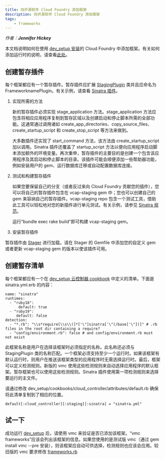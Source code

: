 ```yaml
---
title: 向开源软件 Cloud Foundry 添加框架 
description: 向开源软件 Cloud Foundry 添加框架 
tags:
    - frameworks
---
```


_作者：**Jennifer Hickey**_

本文档说明如何在使用 [dev_setup 安装](https://github.com/cloudfoundry/oss-docs/tree/master/vcap/single_and_multi_node_deployments_with_dev_setup)的 Cloud
Foundry 中添加框架。有关如何添加运行时的说明，请查看[此处](https://github.com/cloudfoundry/oss-docs/tree/master/vcap/adding_a_runtime)。

## 创建暂存插件
每个框架都应有一个暂存插件。暂存插件应扩展 [StagingPlugin](https://github.com/cloudfoundry/vcap-staging/blob/master/lib/vcap/staging/plugin/common.rb) 类并且应命名为 FrameworknamePlugin。有关示例，请查看 [Sinatra 插件](https://github.com/cloudfoundry/vcap-staging/blob/master/lib/vcap/staging/plugin/sinatra/plugin.rb)。

1. 实现所需的方法

   新的暂存插件必须实现 stage_application 方法。stage_application 方法应包含将相应应用程序复制到暂存区域以及创建启动和停止脚本所需的全部功能。这通常通过调用诸如 create_app_directories、copy_source_files、create_startup_script 和 create_stop_script 等方法来做到。

   大多数插件还实现了 start_command 方法，该方法由 create_startup_script 加以调用。Sinatra 插件还覆盖了 startup_script 方法以便向应用程序启动脚本添加额外的环境变量。再次重申，暂存插件的主要目的是创建一个包含该应用程序及其启动和停止脚本的目录。该插件可能会顺便添加一些帮助器功能，例如安装用户的 gem、运行数据库迁移或自动配置数据库连接。

2. 测试和构建暂存插件

   如果您要保留自己的分支（或者反过来向 Cloud Foundry 贡献您的插件），您可以将自己的暂存插件包含在 vcap-staging gem 中；您也可以创建自己的 gem 来容纳自己的暂存插件。vcap-staging repo 包含一个测试工具，借助此工具可以轻松地对您的新插件进行单元测试。有关示例，请参见 [Sinatra 规范](https://github.com/cloudfoundry/vcap-staging/blob/master/spec/unit/sinatra_spec.rb)。

   运行“bundle exec rake build”即可构建 vcap-staging gem。

3. 安装暂存插件

暂存插件由 [Stager](https://github.com/cloudfoundry/stager) 进行加载。请在 Stager 的 Gemfile 中添加您的自定义 gem 或者更新 vcap-staging gem 的版本以使该插件可用。

## 创建暂存清单
每个框架都应有一个在 [dev_setup 云控制器 cookbook](https://github.com/cloudfoundry/vcap/tree/master/dev_setup/cookbooks/cloud_controller/templates/default) 中定义的清单。下面是 sinatra.yml.erb 的内容：
```
name: "sinatra"
runtimes:
  - "ruby18":
      default: true
  - "ruby19":
     default: false
detection:
  - "*.rb": "\\s*require[\\s\\(]*['\"]sinatra['\"(/base['\"])]" # .rb files in the root dir containing a require?
  - "config/environment.rb": false # and config/environment.rb must not exist
```
此框架名称是用户在选择该框架时必须指定的名称。此名称还必须与 StagingPlugin 类的名称匹配。一个框架必须支持至少一个运行时。如果该框架有默认运行时，则用户在推送该框架类型的应用程序时无需选择运行时。最后，框架可以定义检测规则。新版的 vmc 使用这些检测规则来自动选择应用程序的默认框架。暂存框架也可以使用这些检测规则。Sinatra 插件使用第一项检测规则来选择要运行的主文件。

请通过修改 dev_setup/cookbooks/cloud_controller/attributes/default.rb 确保将此清单复制到了相应的位置。

```
default[:cloud_controller][:staging][:sinatra] = "sinatra.yml"
```

## 试一下
成功运行 [dev_setup](https://github.com/cloudfoundry/oss-docs/tree/master/vcap/single_and_multi_node_deployments_with_dev_setup) 后，请使用 vmc 来验证是否已添加该框架。“vmc frameworks”应该会列出该框架的信息。如果您使用的是测试版 vmc（通过 gem install vmc --pre 安装），则该框架应自动可供选择，检测规则也应该会应用。较旧版的 vmc 要求修改 [frameworks.rb](https://github.com/cloudfoundry/vmc/blob/master/lib/cli/frameworks.rb)
